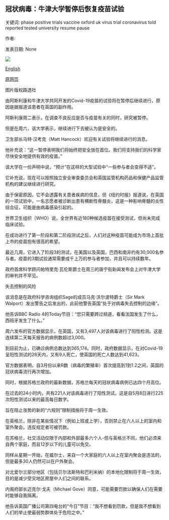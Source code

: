 ## 冠状病毒：牛津大学暂停后恢复疫苗试验

关键词: phase positive trials vaccine oxford uk virus trial coronavirus told reported tested university resume pause

作者: 

发表日期: None

![](https://ichef.bbci.co.uk/news/1024/branded_news/F17B/production/_114291816_mediaitem114291815.jpg)

[English](Coronavirus%3A%20Oxford%20University%20to%20resume%20vaccine%20trial%20after%20pause.md)

[原网页](https://www.bbc.com/news/uk-54132066)

图片版权路透社

由阿斯利康和牛津大学共同开发的Covid-19疫苗的试验将在暂停后继续进行，原因是据报道该患者在英国的副作用。

阿斯利康周二表示，在调查不良反应是否与疫苗有关的同时，研究被暂停。

但是在周六，该大学表示，继续进行下去被认为是安全的。

卫生部长马特·汉考克（Matt Hancock）欢迎有关试验将继续进行的消息。

他补充说：“这一暂停表明我们将始终把安全放在首位。我们将支持我们的科学家尽快安全地提供有效的疫苗。”

该大学在一份声明中说，“预计”在这样的大型试验中“一些参与者会变得不适”。

它补充说，现在可以按照独立安全审查委员会和英国监管机构药品和保健产品监管机构的建议继续进行研究。

由于保密原因，它不会透露有关患者疾病的信息，但《纽约时报》报道说，在英国的一项试验中，一名志愿者被诊断出患有横断性脊髓炎，这是一种影响脊髓的炎性综合征，可能是由病毒感染引起的。

世界卫生组织（WHO）说，全世界有近180种候选疫苗在接受测试，但尚未完成临床试验。

在成功进行了第一阶段和第二阶段测试之后，人们对这种疫苗可能成为市场上首批上市的疫苗抱有很高的希望。

最近几周，它进入了阶段3的测试，在美国以及英国，巴西和南非约有30,000名参与者。疫苗的3期试验通常需要成千上万的参与者参加，并且可以持续数年。

政府首席科学顾问帕特里克·瓦伦斯爵士在周三的唐宁街新闻发布会上对牛津大学的审判并不罕见。

失去控制的风险

该消息是在政府科学咨询组织Sage的成员马克·沃尔波特爵士（Sir Mark Walport）发出警告之后发出的，此前他警告英国“处于对病毒失去控制的边缘”。

他告诉BBC Radio 4的Today节目：“您只需要跨过频道，看看法国发生了什么，西班牙发生了什么。”

周六发布的官方数据显示，在英国，又有3,497人对该病毒进行了阳性检测。这是连续第二天每天报告的病例数超过3,000。

到目前为止，已确诊病例总数达到365,174。同时，政府数据显示，在对Covid-19呈阳性测试的28天内，又有9人死亡，使英国的死亡人数达到41,623。

官方数据表明，自3月份以来R数（病毒的繁殖率）首次提高到1到1.2之间，英国的冠状病毒流行再次增加。

同时，根据苏格兰政府的最新数据，苏格兰每天的冠状病毒病例已达四个月高位。

在过去的24小时内，共有221人对该病毒进行了阳性测试，这是自5月8日进行225次阳性测试以来的最高每日数字。

旨在阻止涨势的新的“六规则”限制措施将于周一生效。

在英格兰，除非在某些情况下（例如上班或上学），否则禁止在六人以上的室内和室外聚会。违反规定者可被罚款。

在苏格兰，社交活动仅限于内部和外部最多六个人-但与英格兰不同，他们必须来自两个家庭，而且12岁以下的儿童可以免交。

同样从星期一开始，在威尔士，来自一个大家庭的六人以上在室内聚会是违法的，但是最多30人仍然可以在户外聚会。

对北爱尔兰部分地区（包括贝尔法斯特和巴利米纳）的本地化限制将于周一生效，目的是减少受灾地区房屋中人们之间的联系。

内阁府部长迈克尔·戈夫（Michael Gove）同意，可能需要罚款以确保人们在需要时能够自我隔离。

他告诉英国广播公司第四电台的“今日”节目：“我不想看到罚款，但是我不想看到人们的举止使最弱势群体处于危险之中。”
